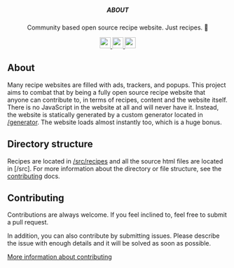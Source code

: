 <p align='center'>
  <h5 align='center'>ABOUT</h5>
  <p align='center'>
    Community based open source recipe website. Just recipes. 🙌
  </p>
</p>

<p align='center'>
  <a href='https://example.com'>
    <img src='https://img.shields.io/badge/status-indev-blue?style=for-the-badge' height='25'>
  </a>
  <a href='https://example.com'>
    <img src='https://img.shields.io/badge/build-success-blue?style=for-the-badge' height='25'>
  </a>
  <a href='https://github.com/prettier/prettier'>
    <img src='https://img.shields.io/badge/code_style-prettier-blue?style=for-the-badge' height='25'>
  </a>
</p>

## About

Many recipe websites are filled with ads, trackers, and popups. This project aims to combat that by being a fully open source recipe website that anyone can contribute to, in terms of recipes, content and the website itself. There is no JavaScript in the website at all and will never have it. Instead, the website is statically generated by a custom generator located in [/generator](./generator/). The website loads almost instantly too, which is a huge bonus.

## Directory structure

Recipes are located in [/src/recipes](./src/recipes) and all the source html files are located in [/src]. For more information about the directory or file structure, see the [contributing](https://[url-here]) docs.

## Contributing

Contributions are always welcome. If you feel inclined to, feel free to submit a pull request.

In addition, you can also contribute by submitting issues. Please describe the issue with enough details and it will be solved as soon as possible.

[More information about contributing](https://[url-here])